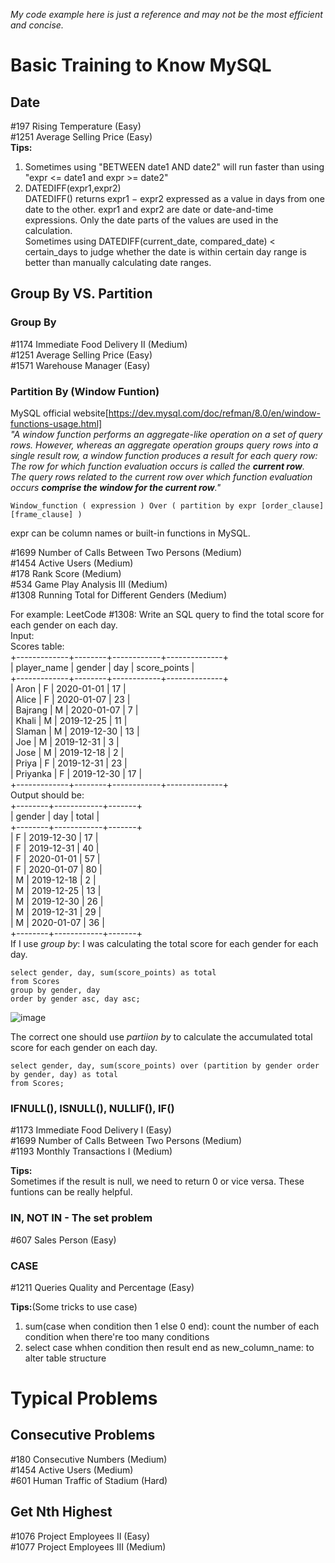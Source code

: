 *My code example here is just a reference and may not be the most efficient and concise.*  
# Basic Training to Know MySQL
## Date
#197 Rising Temperature (Easy)  
#1251 Average Selling Price (Easy)  
**Tips:**
1. Sometimes using "BETWEEN date1 AND date2" will run faster than using "expr <= date1 and expr >= date2"  
2. DATEDIFF(expr1,expr2)  
DATEDIFF() returns expr1 − expr2 expressed as a value in days from one date to the other. expr1 and expr2 are date or date-and-time expressions. Only the date parts of the values are used in the calculation.  
Sometimes using DATEDIFF(current_date, compared_date) < certain_days to judge whether the date is within certain day range is better than manually calculating date ranges.  

## Group By VS. Partition
### Group By
#1174 Immediate Food Delivery II (Medium)  
#1251 Average Selling Price (Easy)  
#1571 Warehouse Manager (Easy)  

### Partition By (Window Funtion)
MySQL official website[https://dev.mysql.com/doc/refman/8.0/en/window-functions-usage.html]  
*"A window function performs an aggregate-like operation on a set of query rows. However, whereas an aggregate operation groups query rows into a single result row, a window function produces a result for each query row:*  
*The row for which function evaluation occurs is called the **current row**.*  
*The query rows related to the current row over which function evaluation occurs **comprise the window for the current row**."*  
  
```
Window_function ( expression ) Over ( partition by expr [order_clause] [frame_clause] )
```
  
expr can be column names or built-in functions in MySQL.  
  
#1699 Number of Calls Between Two Persons (Medium)  
#1454 Active Users (Medium)  
#178 Rank Score (Medium)  
#534 Game Play Analysis III (Medium)  
#1308 Running Total for Different Genders (Medium)  
  
For example:
LeetCode #1308: Write an SQL query to find the total score for each gender on each day.  
Input:   
Scores table:  
+-------------+--------+------------+--------------+  
| player_name | gender | day        | score_points |  
+-------------+--------+------------+--------------+  
| Aron        | F      | 2020-01-01 | 17           |  
| Alice       | F      | 2020-01-07 | 23           |  
| Bajrang     | M      | 2020-01-07 | 7            |  
| Khali       | M      | 2019-12-25 | 11           |  
| Slaman      | M      | 2019-12-30 | 13           |  
| Joe         | M      | 2019-12-31 | 3            |  
| Jose        | M      | 2019-12-18 | 2            |  
| Priya       | F      | 2019-12-31 | 23           |  
| Priyanka    | F      | 2019-12-30 | 17           |  
+-------------+--------+------------+--------------+  
Output should be:   
+--------+------------+-------+  
| gender | day        | total |  
+--------+------------+-------+  
| F      | 2019-12-30 | 17    |  
| F      | 2019-12-31 | 40    |  
| F      | 2020-01-01 | 57    |  
| F      | 2020-01-07 | 80    |  
| M      | 2019-12-18 | 2     |  
| M      | 2019-12-25 | 13    |  
| M      | 2019-12-30 | 26    |  
| M      | 2019-12-31 | 29    |  
| M      | 2020-01-07 | 36    |  
+--------+------------+-------+  
If I use *group by*: I was calculating the total score for each gender for each day.
```
select gender, day, sum(score_points) as total
from Scores
group by gender, day
order by gender asc, day asc;
```
![image](https://user-images.githubusercontent.com/95600628/172246818-ccd49e00-d96f-41af-979c-8759e381ecf1.png)

The correct one should use *partiion by* to calculate the accumulated total score for each gender on each day.
```
select gender, day, sum(score_points) over (partition by gender order by gender, day) as total
from Scores;
```

### IFNULL(), ISNULL(), NULLIF(), IF()
#1173 Immediate Food Delivery I (Easy)  
#1699 Number of Calls Between Two Persons (Medium)  
#1193 Monthly Transactions I (Medium)  

**Tips:**  
Sometimes if the result is null, we need to return 0 or vice versa. These funtions can be really helpful.  

### IN, NOT IN - The set problem
#607 Sales Person (Easy)  

### CASE
#1211 Queries Quality and Percentage (Easy)  

**Tips:**(Some tricks to use case)  
1. sum(case when condition then 1 else 0 end): count the number of each condition when there're too many conditions  
2. select case whhen condition then result end as new_column_name: to alter table structure  

# Typical Problems
## Consecutive Problems
#180 Consecutive Numbers (Medium)  
#1454 Active Users (Medium)  
#601 Human Traffic of Stadium (Hard)  

## Get Nth Highest
#1076 Project Employees II (Easy)  
#1077 Project Employees III (Medium)  
